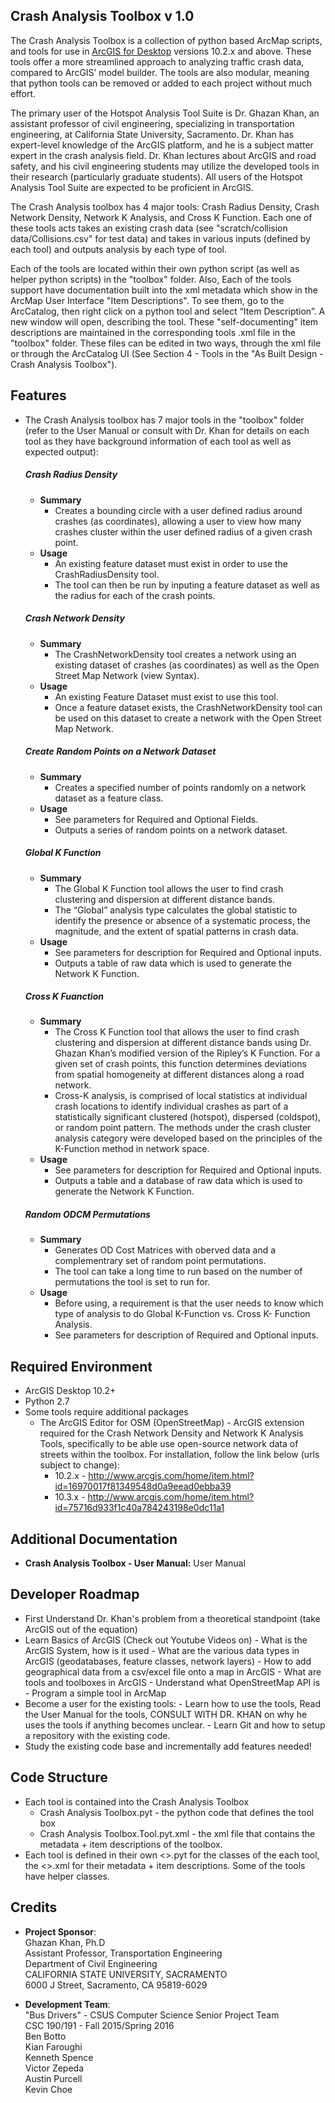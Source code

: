 ## Crash Analysis Toolbox v 1.0

The Crash Analysis Toolbox is a collection of python based ArcMap scripts, and tools for use in [ArcGIS for Desktop](http://www.esri.com/software/arcgis/arcgis-for-desktop) versions 10.2.x and above. These tools offer a more streamlined approach to analyzing traffic crash data, compared to ArcGIS’ model builder.  The tools are also modular, meaning that python tools can be removed or added to each project without much effort. 

The primary user of the Hotspot Analysis Tool Suite is Dr. Ghazan Khan, an assistant professor of civil engineering, specializing in transportation engineering, at California State University, Sacramento.  Dr. Khan has expert-level knowledge of the ArcGIS platform, and he is a subject matter expert in the crash analysis field. Dr. Khan lectures about ArcGIS and road safety, and his civil engineering students may utilize the developed tools in their research (particularly graduate students).  All users of the Hotspot Analysis Tool Suite are expected to be proficient in ArcGIS.

The Crash Analysis toolbox has 4 major tools: Crash Radius Density, Crash Network Density, Network K Analysis, and Cross K Function. Each one of these tools acts takes an existing crash data (see "scratch/collision data/Collisions.csv" for test data) and takes in various inputs (defined by each tool) and outputs analysis by each type of tool. 

Each of the tools are located within their own python script (as well as helper python scripts) in the "toolbox" folder.
Also, Each of the tools support have documentation built into the xml metadata which show in the ArcMap User Interface "Item Descriptions".  To see them, go to the ArcCatalog, then right click on a python tool and select “Item Description”. A new window will open, describing the tool. These "self-documenting" item descriptions are maintained in the corresponding tools .xml file in the "toolbox" folder. These files can be edited in two ways, through the xml file or through the ArcCatalog UI (See Section 4 - Tools in the "As Built Design - Crash Analysis Toolbox"). 

## Features
* The Crash Analysis toolbox has 7 major tools in the "toolbox" folder (refer to the User Manual or consult with Dr. Khan for details on each tool as they have background information of each tool as well as expected output):
  #####  **Crash Radius Density**
    * **Summary**
    	* Creates a bounding circle with a user defined radius around crashes (as coordinates), allowing a user to view how many 			crashes cluster within the user defined radius of a given crash point.
    * **Usage**
	  * An existing feature dataset must exist in order to use the CrashRadiusDensity tool.
	  * The tool can then be run by inputing a feature dataset as well as the radius for each of the crash points. 
    
  ##### **Crash Network Density**
    * **Summary**
    	* The CrashNetworkDensity tool creates a network using an existing dataset of crashes (as coordinates) as well as the Open 			Street 	Map Network (view Syntax).
    * **Usage**
	  * An existing Feature Dataset must exist to use this tool.
	  * Once a feature dataset exists, the CrashNetworkDensity tool can be used on this dataset to create a network with the Open 			Street Map Network. 
  ##### **Create Random Points on a Network Dataset**
    * **Summary**
    	* Creates a specified number of points randomly on a network dataset as a feature class.
    * **Usage**
	  * See parameters for Required and Optional Fields.
	  * Outputs a series of random points on a network dataset. 
  ##### **Global K Function**
    * **Summary**
    	* The Global K Function tool allows the user to find crash clustering and dispersion at different distance bands.
		* The “Global” analysis type calculates the global statistic to identify the presence or absence of a systematic process, 			the magnitude, and the extent of spatial patterns in crash data.
    * **Usage**
	  * See parameters for description for Required and Optional inputs.
	  * Outputs a table of raw data which is used to generate the Network K Function.
  ##### **Cross K Fuanction**
    * **Summary**
    	* The Cross K Function tool that allows the user to find crash clustering and dispersion at different distance bands using 			Dr. Ghazan Khan’s modified version of the Ripley’s K Function. For a given set of crash points, this function determines 			deviations from spatial homogeneity at different distances along a road network.
 		* Cross-K analysis, is comprised of local statistics at individual crash locations to identify individual crashes as part of 		a statistically significant clustered (hotspot), dispersed (coldspot), or random point pattern. The methods under the crash 		cluster analysis category were developed based on the principles of the K-Function method in network space.
	* **Usage**
	  * See parameters for description for Required and Optional inputs.
 	  * Outputs a table and a database of raw data which is used to generate the Network K Function.
  ##### **Random ODCM Permutations**
    * **Summary**
    	* Generates OD Cost Matrices with oberved data and a complementrary set of random point permutations.
		* The tool can take a long time to run based on the number of permutations the tool is set to run for.
    * **Usage**
	  * Before using, a requirement is that the user needs to know which type of analysis to do Global K-Function vs. Cross K-				Function Analysis.
	  * See parameters for description of Required and Optional inputs.  

## Required Environment
* ArcGIS Desktop 10.2+ 
* Python 2.7
* Some tools require additional packages   
    * The ArcGIS Editor for OSM (OpenStreetMap) - ArcGIS extension required for the Crash Network Density and Network K Analysis Tools, specifically to be able use open-source network data of streets within the toolbox. For installation, follow the link below (urls subject to change):  <br />
      * 10.2.x - http://www.arcgis.com/home/item.html?id=16970017f81349548d0a9eead0ebba39 
      * 10.3.x - http://www.arcgis.com/home/item.html?id=75716d933f1c40a784243198e0dc11a1 

## Additional Documentation
* **Crash Analysis Toolbox - User Manual:** User Manual

## Developer Roadmap
* First Understand Dr. Khan's problem from a theoretical standpoint (take ArcGIS out of the equation)
* Learn Basics of ArcGIS (Check out Youtube Videos on)
      - What is the ArcGIS System, how is it used
      - What are the various data types in ArcGIS (geodatabases, feature classes, network layers)
      - How to add geographical data from a csv/excel file onto a map in ArcGIS
      - What are tools and toolboxes in ArcGIS
      - Understand what OpenStreetMap API is  
       - Program a simple tool in ArcMap
* Become a user for the existing tools: 
       - Learn how to use the tools, Read the User Manual for the tools, CONSULT WITH DR. KHAN on why he uses the tools if anything becomes unclear.
       - Learn Git and how to setup a repository with the existing code. 
* Study the existing code base and incrementally add features needed!


## Code Structure
* Each tool is contained into the Crash Analysis Toolbox
     - Crash Analysis Toolbox.pyt - the python code that defines the tool box
     - Crash Analysis Toolbox.Tool.pyt.xml - the xml file that contains the metadata + item descriptions of the toolbox.
* Each tool is defined in their own <<toolname>>.pyt for the classes of the each tool, the <<toolname>>.xml for their metadata + item descriptions. Some of the tools have helper classes. 

## Credits
* **Project Sponsor**:  <br />
 Ghazan Khan, Ph.D <br />
 Assistant Professor, Transportation Engineering <br />
 Department of Civil Engineering <br />
 CALIFORNIA STATE UNIVERSITY, SACRAMENTO <br />
 6000 J Street, Sacramento, CA 95819-6029 <br />

* **Development Team**: <br />
"Bus Drivers" - CSUS Computer Science Senior Project Team <br />
 CSC 190/191 - Fall 2015/Spring 2016  <br />
  Ben Botto <br />
  Kian Faroughi <br />
  Kenneth Spence <br />
  Victor Zepeda <br />
  Austin Purcell <br />
  Kevin Choe <br />
